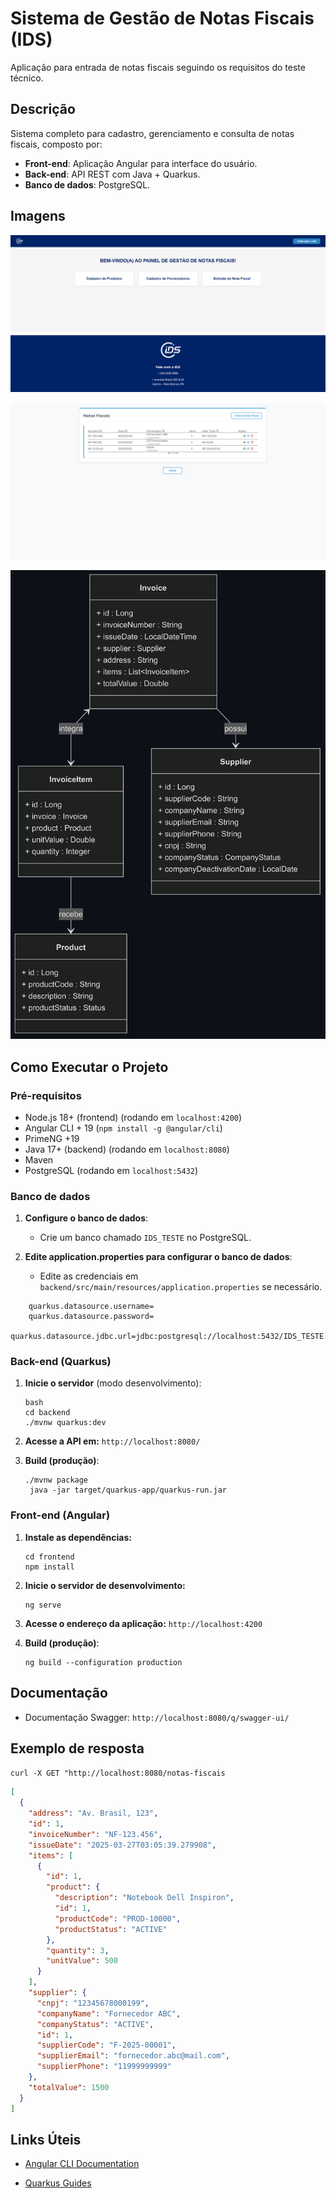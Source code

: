 # Sistema de Gestão de Notas Fiscais (IDS)
Aplicação para entrada de notas fiscais seguindo os requisitos do teste técnico.

##  Descrição
Sistema completo para cadastro, gerenciamento e consulta de notas fiscais, composto por:
- **Front-end**: Aplicação Angular para interface do usuário.
- **Back-end**: API REST com Java + Quarkus.
- **Banco de dados**: PostgreSQL.

## Imagens
![Dashboard](https://github.com/alves-jp/nota-fiscal-app/blob/main/media/dashboard.png?raw=true)

![Painel](https://github.com/alves-jp/nota-fiscal-app/blob/main/media/painel-notas-fiscais.png?raw=true)

![Arquitetura](https://github.com/alves-jp/nota-fiscal-app/blob/main/media/diagrama-backend.png?raw=true)

## Como Executar o Projeto
### **Pré-requisitos**
- Node.js 18+ (frontend) (rodando em `localhost:4200`)
- Angular CLI + 19 (`npm install -g @angular/cli`)
- PrimeNG +19
- Java 17+ (backend) (rodando em `localhost:8080`)
- Maven
- PostgreSQL (rodando em `localhost:5432`)

### Banco de dados
1. **Configure o banco de dados**:
   - Crie um banco chamado `IDS_TESTE` no PostgreSQL.

2. **Edite application.properties para configurar o banco de dados**:
   - Edite as credenciais em `backend/src/main/resources/application.properties` se necessário.
```
    quarkus.datasource.username=
    quarkus.datasource.password=
    quarkus.datasource.jdbc.url=jdbc:postgresql://localhost:5432/IDS_TESTE
```

### **Back-end (Quarkus)**
1. **Inicie o servidor** (modo desenvolvimento):
   ```
   bash
   cd backend
   ./mvnw quarkus:dev
   ```

2. **Acesse a API em:**
   `http://localhost:8080/`

3. **Build (produção)**:
   ```
   ./mvnw package
    java -jar target/quarkus-app/quarkus-run.jar
   ```

### **Front-end (Angular)**
1. **Instale as dependências:**
   ```
   cd frontend
   npm install
   ```

3. **Inicie o servidor de desenvolvimento:**
   ```
   ng serve
   ```

4. **Acesse o endereço da aplicação:**
   `http://localhost:4200`

5. **Build (produção)**:
    ```
   ng build --configuration production
    ```
    
## **Documentação**
- Documentação Swagger: `http://localhost:8080/q/swagger-ui/`

## Exemplo de resposta
`curl -X GET "http://localhost:8080/notas-fiscais`

```json
[
  {
    "address": "Av. Brasil, 123",
    "id": 1,
    "invoiceNumber": "NF-123.456",
    "issueDate": "2025-03-27T03:05:39.279908",
    "items": [
      {
        "id": 1,
        "product": {
          "description": "Notebook Dell Inspiron",
          "id": 1,
          "productCode": "PROD-10000",
          "productStatus": "ACTIVE"
        },
        "quantity": 3,
        "unitValue": 500
      }
    ],
    "supplier": {
      "cnpj": "12345678000199",
      "companyName": "Fornecedor ABC",
      "companyStatus": "ACTIVE",
      "id": 1,
      "supplierCode": "F-2025-00001",
      "supplierEmail": "fornecedor.abc@mail.com",
      "supplierPhone": "11999999999"
    },
    "totalValue": 1500
  }
]
```

## Links Úteis
- [Angular CLI Documentation](https://angular.dev/tools/cli)
  
- [Quarkus Guides](https://quarkus.io/guides/)